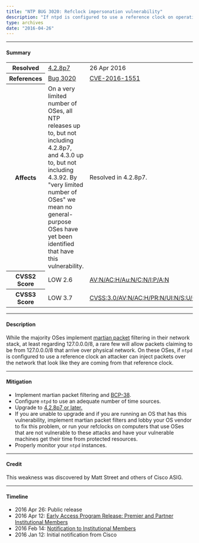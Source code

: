 ```yaml
---
title: "NTP BUG 3020: Refclock impersonation vulnerability"
description: "If ntpd is configured to use a reference clock on operating systems which allow packets claiming to be from 127.0.0.0/8 that arrive over the physical network, an attacker can inject packets over the network that look like they are coming from that reference clock. This bug was resolved in NTP 4.2.8p7."
type: archives
date: "2016-04-26"
---
```


* * *

#### Summary

<table>
  <tbody>
	<tr>
		<th><b>Resolved</b></th>
		<td><a href="/support/securitynotice/4_2_8p7-release-announcement/">4.2.8p7</a></td>
		<td>26 Apr 2016</td>
	</tr>
	<tr>
		<th><b>References</b></th>
		<td><a href="https://bugs.ntp.org/show_bug.cgi?id=3020">Bug 3020</a></td>
		<td><a href="https://nvd.nist.gov/vuln/detail/CVE-2016-1551">CVE-2016-1551</a></td>
	</tr>
	<tr>
		<th><b>Affects</b></th>
		<td>On a very limited number of OSes, all NTP releases up to, but not including 4.2.8p7, and 4.3.0 up to, but not including 4.3.92. By "very limited number of OSes" we mean no general-purpose OSes have yet been identified that have this vulnerability.</td>
		<td>Resolved in 4.2.8p7.</td>
	</tr>
	<tr>
		<th><b>CVSS2 Score</b></th>
		<td>LOW 2.6</td>
		<td><a href="https://nvd.nist.gov/vuln-metrics/cvss/v2-calculator?calculator&version=2.0&vector=(AV:N/AC:H/Au:N/C:N/I:P/A:N)">AV:N/AC:H/Au:N/C:N/I:P/A:N</a></td>
	</tr>
	<tr>
		<th><b>CVSS3 Score<b></th>
		<td>LOW 3.7</td>
		<td><a href="https://www.first.org/cvss/calculator/3.0#CVSS:3.0/AV:N/AC:H/PR:N/UI:N/S:U/C:N/I:L/A:N">CVSS:3.0/AV:N/AC:H/PR:N/UI:N/S:U/C:N/I:L/A:N</a></td>
	</tr>	
  </tbody>	
</table>

* * *
    
#### Description 

While the majority OSes implement [martian packet](https://en.wikipedia.org/wiki/Martian_packet) filtering in their network stack, at least regarding 127.0.0.0/8, a rare few will allow packets claiming to be from 127.0.0.0/8 that arrive over physical network. On these OSes, if `ntpd` is configured to use a reference clock an attacker can inject packets over the network that look like they are coming from that reference clock.

* * *
    
#### Mitigation

* Implement martian packet filtering and [BCP-38](http://www.bcp38.info/index.php/Main_Page).
* Configure `ntpd` to use an adequate number of time sources.
* Upgrade to [4.2.8p7 or later.](/downloads/)
* If you are unable to upgrade and if you are running an OS that has this vulnerability, implement martian packet filters and lobby your OS vendor to fix this problem, or run your refclocks on computers that use OSes that are not vulnerable to these attacks and have your vulnerable machines get their time from protected resources.
* Properly monitor your `ntpd` instances. 

* * *

#### Credit

This weakness was discovered by Matt Street and others of Cisco ASIG.

* * *

#### Timeline

* 2016 Apr 26: Public release
* 2016 Apr 12: [Early Access Program Release: Premier and Partner Institutional Members](https://www.nwtime.org/membership/benefits/)
* 2016 Feb 14: [Notification to Institutional Members](https://www.nwtime.org/membership/benefits/)
* 2016 Jan 12: Initial notification from Cisco